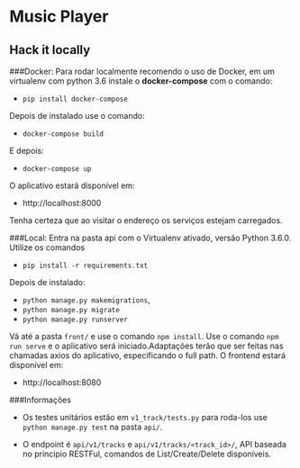 # Music Player

## Hack it locally

###Docker:
Para rodar localmente recomendo o uso de Docker,
em um virtualenv com python 3.6 instale o **docker-compose** com
o comando:
* `pip install docker-compose`

Depois de instalado use o comando:
* `docker-compose build`

E depois:
* `docker-compose up`

O aplicativo estará disponível em:
* http://localhost:8000

Tenha certeza que ao visitar o endereço os serviços estejam carregados.

###Local:
Entra na pasta api com o Virtualenv ativado, versão
Python 3.6.0. Utilize os comandos
* `pip install -r requirements.txt`

Depois de instalado:
* `python manage.py makemigrations`,
* `python manage.py migrate`
* `python manage.py runserver`

Vá até a pasta `front/` e use o comando `npm install`. Use
o comando `npm run serve` e o aplicativo será iniciado.Adaptações
terão que ser feitas nas chamadas axios do aplicativo, especificando
o full path. O frontend estará disponível em:
* http://localhost:8080

###Informações
* Os testes unitários estão em `v1_track/tests.py`
para roda-los use `python manage.py test` na pasta `api/`.

* O endpoint é `api/v1/tracks` e `api/v1/tracks/<track_id>/`,
API baseada no principio RESTFul, comandos
de List/Create/Delete disponíveis.